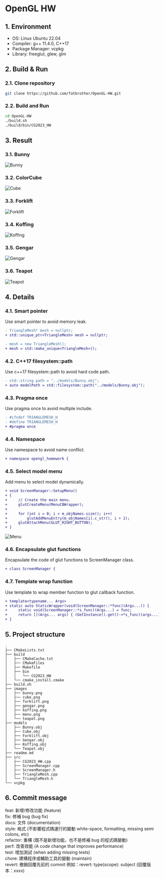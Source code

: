 # OpenGL HW

## 1. Environment

* OS: Linux Ubuntu 22.04
* Compiler: g++ 11.4.0, C++17
* Package Manager: vcpkg
* Library: freeglut, glew, glm

## 2. Build & Run

### 2.1. Clone repository

```bash
git clone https://github.com/fatbrother/OpenGL-HW.git
```

### 2.2. Build and Run

```bash
cd OpenGL-HW
./build.sh
./build/bin/CG2023_HW
```

## 3. Result

### 3.1. Bunny

![Bunny](./images/bunny.png)

### 3.2. ColorCube
![Cube](./images/cube.png)

### 3.3. Forklift
![Forklift](./images/forklift.png)

### 3.4. Koffing
![Koffing](./images/koffing.png)

### 3.5. Gengar
![Gengar](./images/gengar.png)

### 3.6. Teapot
![Teapot](./images/teapot.png)

## 4. Details

### 4.1. Smart pointer

Use smart pointer to avoid memory leak.
```diff
- TriangleMesh* mesh = nullptr;
+ std::unique_ptr<TriangleMesh> mesh = nullptr;
```

```diff
- mesh = new TriangleMesh();
+ mesh = std::make_unique<TriangleMesh>();
```

### 4.2. C++17 filesystem::path

Use c++17 filesystem::path to avoid hard code path.
```diff
- std::string path = "../models/Bunny.obj";
+ auto modelPath = std::filesystem::path("../models/Bunny.obj");
```

### 4.3. Pragma once

Use pragma once to avoid multiple include.
```diff
- #ifndef TRIANGLEMESH_H
- #define TRIANGLEMESH_H
+ #pragma once
```

### 4.4. Namespace

Use namespace to avoid name conflict.
```diff
+ namespace opengl_homework {
```

### 4.5. Select model menu

Add menu to select model dynamically.
```diff
+ void ScreenManager::SetupMenu()
+ {
+     // Create the main menu.
+     glutCreateMenu(MenuCBWrapper);
+     
+     for (int i = 0; i < m_objNames.size(); i++) 
+         glutAddMenuEntry(m_objNames[i].c_str(), i + 1);
+     glutAttachMenu(GLUT_RIGHT_BUTTON);
+ }
```

![Menu](images/menu.png)

### 4.6. Encapsulate glut functions

Encapsulate the code of glut functions to ScreenManager class.
```diff
+ class ScreenManager {
```

### 4.7. Template wrap function

Use template to wrap member function to glut callback function.
```diff
+ template<typename... Args>
+ static auto StaticWrapper(void(ScreenManager::*func)(Args...)) {
+     static void(ScreenManager::*s_func)(Args...) = func;
+     return [](Args... args) { (GetInstance().get()->*s_func)(args...); };
+ }
```

## 5. Project structure

```
.
├── CMakeLists.txt
├── build
│   ├── CMakeCache.txt
│   ├── CMakeFiles
│   ├── Makefile
│   ├── bin
│   │   └── CG2023_HW
│   └── cmake_install.cmake
├── build.sh
├── images
│   ├── bunny.png
│   ├── cube.png
│   ├── forklift.png
│   ├── gengar.png
│   ├── koffing.png
│   ├── menu.png
│   └── teapot.png
├── models
│   ├── Bunny.obj
│   ├── Cube.obj
│   ├── Forklift.obj
│   ├── Gengar.obj
│   ├── Koffing.obj
│   └── Teapot.obj
├── readme.md
├── src
│   ├── CG2023_HW.cpp
│   ├── ScreenManager.cpp
│   ├── ScreenManager.h
│   ├── TriangleMesh.cpp
│   └── TriangleMesh.h
└── vcpkg
```
## 6. Commit message

feat: 新增/修改功能 (feature)  
fix: 修補 bug (bug fix)  
docs: 文件 (documentation)  
style: 格式 (不影響程式碼運行的變動 white-space, formatting, missing semi colons, etc)  
refactor: 重構 (既不是新增功能，也不是修補 bug 的程式碼變動)  
perf: 改善效能 (A code change that improves performance)  
test: 增加測試 (when adding missing tests)  
chore: 建構程序或輔助工具的變動 (maintain)  
revert: 撤銷回覆先前的 commit 例如：revert: type(scope): subject (回覆版本：xxxx)  

